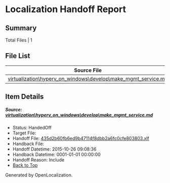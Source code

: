 # <a name='report-top'></a> Localization Handoff Report

## Summary
 Total Files | 1

## File List
 Source File | Status | Details 
 ----------- | ------ | ------- 
 [virtualization\hyperv_on_windows\develop\make_mgmt_service.md](https://github.com/OpenLocalizationOrg/hyperVTest/blob/2748b8410c314023d263b8a2a645b75f393cc844/virtualization/hyperv_on_windows/develop/make_mgmt_service.md) | HandedOff | [Details](#435d2b60fb6ed9b47114f8dbb2a6fc0cfe803803103)

## Item Details
##### <a name='435d2b60fb6ed9b47114f8dbb2a6fc0cfe803803103'></a> Source: [virtualization\hyperv_on_windows\develop\make_mgmt_service.md](https://github.com/OpenLocalizationOrg/hyperVTest/blob/2748b8410c314023d263b8a2a645b75f393cc844/virtualization/hyperv_on_windows/develop/make_mgmt_service.md)
* Status: HandedOff
* Target File: 
* Handoff File: [435d2b60fb6ed9b47114f8dbb2a6fc0cfe803803.xlf](https://github.com/OpenLocalizationOrg/olhandoff/blob/4091c0995a89cb1031d8b158057d33f16c7f1844/ol-handoff/OpenLocalizationOrg/hyperVTest.fr-fr/master/435d2b60fb6ed9b47114f8dbb2a6fc0cfe803803.xlf)
* Handback File: 
* Handoff Datetime: 2015-10-26 09:08:36
* Handback Datetime: 0001-01-01 00:00:00
* Handoff Reason: Include
* [Back to Top](#report-top)


Generated by OpenLocalization.
